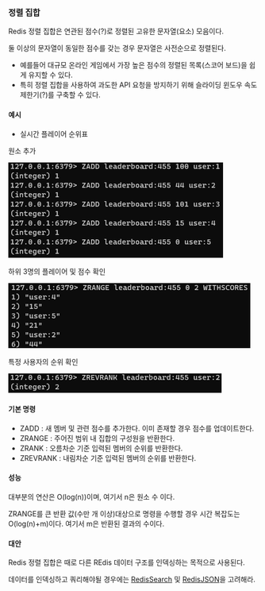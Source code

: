 ### 정렬 집합

Redis 정렬 집합은 연관된 점수(?)로 정렬된 고유한 문자열(요소) 모음이다.

둘 이상의 문자열이 동일한 점수를 갖는 경우 문자열은 사전순으로 정렬된다.

- 예를들어 대규모 온라인 게임에서 가장 높은 점수의 정렬된 목록(스코어 보드)을 쉽게 유지할 수 있다.
- 특히 정렬 집합을 사용하여 과도한 API 요청을 방지하기 위해 슬라이딩 윈도우 속도 제한기(?)를 구축할 수 있다.

#### 예시

- 실시간 플레이어 순위표

원소 추가

![img_29.png](img_29.png)

하위 3명의 플레이어 및 점수 확인

![img_30.png](img_30.png)

특정 사용자의 순위 확인

![img_31.png](img_31.png)

#### 기본 명령

- ZADD : 새 멤버 및 관련 점수를 추가한다. 이미 존재할 경우 점수를 업데이트한다.
- ZRANGE : 주어진 범위 내 집합의 구성원을 반환한다.
- ZRANK : 오름차순 기준 입력된 멤버의 순위를 반환한다.
- ZREVRANK : 내림차순 기준 입력된 멤버의 순위를 반환한다.

#### 성능
대부분의 연산은 O(log(n))이며, 여기서 n은 원소 수 이다.

ZRANGE를 큰 반환 값(수만 개 이상)대상으로 명령을 수행할 경우 시간 복잡도는 O(log(n)+m)이다. 여기서 m은 반환된 결과의 수이다.

#### 대안

Redis 정렬 집합은 때로 다른 REdis 데이터 구조를 인덱싱하는 목적으로 사용된다.

데이터를 인덱싱하고 쿼리해야될 경우에는 [RedisSearch](https://redis.io/docs/stack/search) 및 [RedisJSON](https://redis.io/docs/stack/json)을 고려해라.

